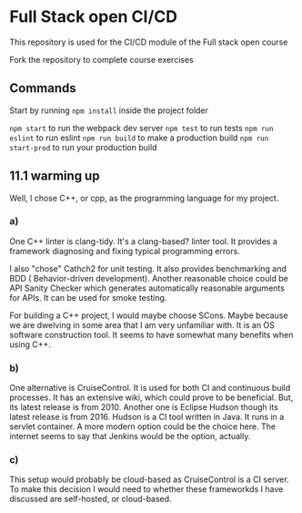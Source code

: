 # Full Stack open CI/CD

This repository is used for the CI/CD module of the Full stack open course

Fork the repository to complete course exercises

## Commands

Start by running `npm install` inside the project folder

`npm start` to run the webpack dev server
`npm test` to run tests
`npm run eslint` to run eslint
`npm run build` to make a production build
`npm run start-prod` to run your production build


## 11.1 warming up

Well, I chose C++, or cpp, as the programming language for my project.

### a)
One C++ linter is clang-tidy. It's a clang-based? linter tool. It provides a framework diagnosing and fixing typical programming errors.

I also "chose" Cathch2 for unit testing. It also provides benchmarking and BDD (
Behavior-driven development). Another reasonable choice could be API Sanity Checker which generates automatically reasonable arguments for APIs. It can be used for smoke testing.

For building a C++ project, I would maybe choose SCons. Maybe because we are dwelving in some area that I am very unfamiliar with. It is an OS software construction tool. It seems to have somewhat many benefits when using C++.

### b)
One alternative is CruiseControl. It is used for both CI and continuous build processes. It has an extensive wiki, which could prove to be beneficial. But, its latest release is from 2010. Another one is Eclipse Hudson though its latest release is from 2016. Hudson is a CI tool written in Java. It runs in a servlet container. A more modern option could be the choice here. The internet seems to say that Jenkins would be the option, actually.

### c)
This setup would probably be cloud-based as CruiseControl is a CI server. To make this decision I would need to whether these frameworkds I have discussed are self-hosted, or cloud-based. 
